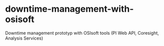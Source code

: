 # downtime-management-with-osisoft
Downtime management prototyp with OSIsoft tools (PI Web API, Coresight, Analysis Services)
